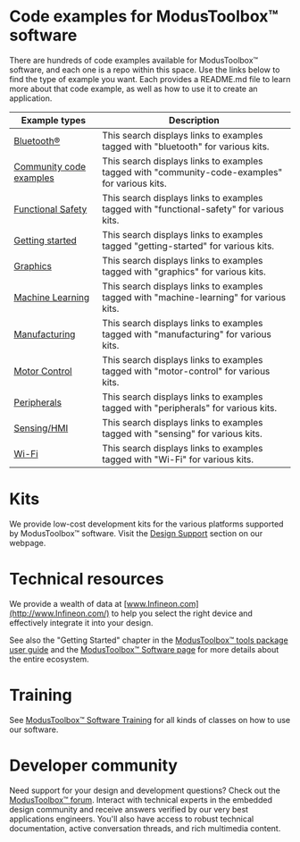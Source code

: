 # Code examples for ModusToolbox™ software

There are hundreds of code examples available for ModusToolbox™ software, and each one is a repo within this space. Use the links below to find the type of example you want. Each provides a README.md file to learn more about that code example, as well as how to use it to create an application.

| Example types | Description |
| ----- | ----- |
| [Bluetooth®](https://github.com/orgs/Infineon/repositories?q=topic%3Abluetooth&type=all&language=&sort=) | This search displays links to examples tagged with "bluetooth" for various kits. |
| [Community code examples](https://github.com/orgs/Infineon/repositories?q=topic%3Acommunity-code-examples&type=all&language=&sort=) | This search displays links to examples tagged with "community-code-examples" for various kits. |
| [Functional Safety](https://github.com/orgs/Infineon/repositories?q=topic%3Afunctional-safety&type=all&language=&sort=) | This search displays links to examples tagged with "functional-safety" for various kits. |
| [Getting started](https://github.com/orgs/Infineon/repositories?q=topic%3Agetting-started&type=all&language=&sort=) | This search displays links to examples tagged "getting-started" for various kits. |
| [Graphics](https://github.com/orgs/Infineon/repositories?q=topic%3Agraphics&type=all&language=&sort=) | This search displays links to examples tagged with "graphics" for various kits. |
| [Machine Learning](https://github.com/orgs/Infineon/repositories?q=topic%3Amachine-learning&type=all&language=&sort=) | This search displays links to examples tagged with "machine-learning" for various kits. |
| [Manufacturing](https://github.com/orgs/Infineon/repositories?q=topic%3Amanufacturing&type=all&language=&sort=) | This search displays links to examples tagged with "manufacturing" for various kits. |
| [Motor Control](https://github.com/orgs/Infineon/repositories?q=topic%3Amotor-control&type=all&language=&sort=) | This search displays links to examples tagged with "motor-control" for various kits. |
| [Peripherals](https://github.com/orgs/Infineon/repositories?q=topic%3Aperipherals&type=all&language=&sort=) | This search displays links to examples tagged with "peripherals" for various kits. |
| [Sensing/HMI](https://github.com/orgs/Infineon/repositories?q=topic%3Asensing&type=all&language=&sort=) | This search displays links to examples tagged with "sensing" for various kits. |
| [Wi-Fi](https://github.com/orgs/Infineon/repositories?q=topic%3Awi-fi&type=all&language=&sort=) | This search displays links to examples tagged with "Wi-Fi" for various kits. |


# Kits
We provide low-cost development kits for the various platforms supported by ModusToolbox™ software. Visit the [Design Support](https://www.infineon.com/cms/en/design-support/tools/sdk/modustoolbox-software/#!designsupport) section on our webpage.

# Technical resources
We provide a wealth of data at [www.Infineon.com](http://www.Infineon.com/) to help you select the right device and effectively integrate it into your design.

See also the "Getting Started" chapter in the [ModusToolbox™ tools package user guide](http://www.Infineon.com/ModusToolboxUserGuide) and the [ModusToolbox™ Software page](https://github.com/Infineon/modustoolbox-software) for more details about the entire ecosystem.

# Training
See [ModusToolbox™ Software Training](https://github.com/Infineon/training-modustoolbox) for all kinds of classes on how to use our software.

# Developer community 
Need support for your design and development questions? Check out the [ModusToolbox™ forum](https://community.infineon.com/t5/ModusToolbox/ct-p/ModusToolbox). Interact with technical experts in the embedded design community and receive answers verified by our very best applications engineers. You'll also have access to robust technical documentation, active conversation threads, and rich multimedia content.

